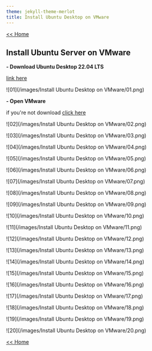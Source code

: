 ```yaml
---
theme: jekyll-theme-merlot
title: Install Ubuntu Desktop on VMware
---
```

[<< Home](https://yaikaew.github.io/index.html)

## Install Ubuntu Server on VMware

**- Download Ubuntu Desktop 22.04 LTS**

[link here](https://ubuntu.com/download/desktop)

![01](/images/Install Ubuntu Desktop on VMware/01.png)

**- Open VMware**

if you're not download [click here](https://yaikaew.github.io/pages/InstallUbuntuServeronVMware.html)

![02](/images/Install Ubuntu Desktop on VMware/02.png)

![03](/images/Install Ubuntu Desktop on VMware/03.png)

![04](/images/Install Ubuntu Desktop on VMware/04.png)

![05](/images/Install Ubuntu Desktop on VMware/05.png)

![06](/images/Install Ubuntu Desktop on VMware/06.png)

![07](/images/Install Ubuntu Desktop on VMware/07.png)

![08](/images/Install Ubuntu Desktop on VMware/08.png)

![09](/images/Install Ubuntu Desktop on VMware/09.png)

![10](/images/Install Ubuntu Desktop on VMware/10.png)

![11](/images/Install Ubuntu Desktop on VMware/11.png)

![12](/images/Install Ubuntu Desktop on VMware/12.png)

![13](/images/Install Ubuntu Desktop on VMware/13.png)

![14](/images/Install Ubuntu Desktop on VMware/14.png)

![15](/images/Install Ubuntu Desktop on VMware/15.png)

![16](/images/Install Ubuntu Desktop on VMware/16.png)

![17](/images/Install Ubuntu Desktop on VMware/17.png)

![18](/images/Install Ubuntu Desktop on VMware/18.png)

![19](/images/Install Ubuntu Desktop on VMware/19.png)

![20](/images/Install Ubuntu Desktop on VMware/20.png)



[<< Home](https://yaikaew.github.io/index.html)
